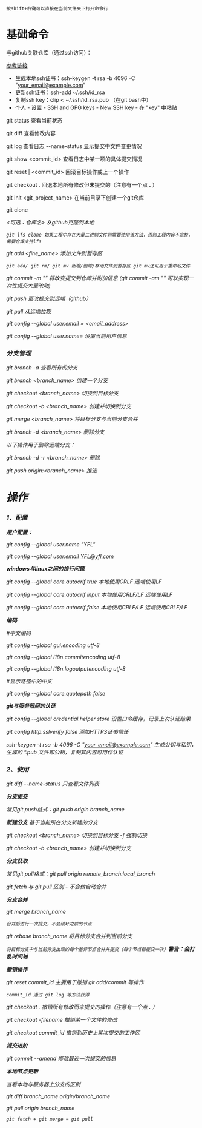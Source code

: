 `按shift+右键可以直接在当前文件夹下打开命令行`

# 基础命令

与github关联仓库（通过ssh访问）：

[参考链接](https://help.github.com/en/github/authenticating-to-github/adding-a-new-ssh-key-to-your-github-account)

- 生成本地ssh证书：ssh-keygen -t rsa -b 4096 -C "your_email@example.com"
- 更新ssh证书：ssh-add ~/.ssh/id_rsa
- 复制ssh key：clip < ~/.ssh/id_rsa.pub （在git bash中）
- 个人 - 设置 - SSH and GPG keys - New SSH key - 在 "key" 中粘贴



git status 查看当前状态

git diff 查看修改内容

git log 查看日志 --name-status 显示提交中文件变更情况

git show <commit_id> 查看日志中某一项的具体提交情况

git reset <void> | <commit_id> 回滚目标操作或上一个操作

git checkout . 回退本地所有修改但未提交的（注意有一个点 **.** ）



git init <git_project_name> 在当前目录下创建一个git仓库

git clone <address> <可选：仓库名> 从github克隆到本地

`git lfs clone 如果工程中存在大量二进制文件则需要使用该方法，否则工程内容不完整，需要仓库支持lfs`

git add <fine_name> 添加文件到暂存区

`git add/ git rm/ git mv 新增/删除/移动文件到暂存区 git mv还可用于重命名文件`

git commit -m "<MSG>" 将改变提交到仓库并附加信息 <MSG> (git commit -am "<MS>" 可以实现一次性提交大量改动)

git push 更改提交到远端（github）

git pull 从远端拉取



git config --global user.email = <email_address>

git config --global user.name= <name> 设置当前用户信息

### 分支管理

git branch -a 查看所有的分支

git branch <branch_name> 创建一个分支

git checkout <branch_name> 切换到目标分支

git checkout -b <branch_name> 创建并切换到分支

git merge <branch_name> 将目标分支与当前分支合并



git branch -d <branch_name> 删除分支

以下操作用于删除远端分支：

git branch -d -r <branch_name> 删除

git push origin:<branch_name> 推送

# 操作

### 1、配置

**用户配置：**

git config --global user.name "YFL"

git config --global user.email YFL@yfl.com



**windows与linux之间的换行问题**

git config --global core.autocrlf true 本地使用CRLF 远端使用LF

git config --global core.autocrlf input 本地使用CRLF/LF 远端使用LF

git config --global core.autocrlf false 本地使用CRLF/LF 远端使用CRLF/LF



**编码**

#中文编码

git config --global gui.encoding utf-8

git config --global i18n.commitencoding utf-8

git config --global i18n.logoutputencoding utf-8

#显示路径中的中文

git config --global core.quotepath false



**git与服务器间的认证**

git config --global credential.helper store 设置口令缓存，记录上次认证结果

git config http.sslverify false 添加HTTPS证书信任

ssh-keygen -t rsa -b 4096 -C "your_email@example.com" 生成公钥与私钥，生成的 *.pub 文件即公钥，复制其内容可用作认证

### 2、使用

git diff --name-status 只查看文件列表



**分支提交**

常见git push格式：git push origin branch_name



**新建分支** 基于当前所在分支新建的分支

git checkout <branch_name> 切换到目标分支 -f 强制切换

git checkout -b <branch_name> 创建并切换到分支



**分支获取**

常见git pull格式：git pull origin remote_branch:local_branch

git fetch 与 git pull 区别 - 不会做自动合并



**分支合并**

git merge branch_name

`合并后进行一次提交，不会破坏之前的节点`

git rebase branch_name 将目标分支合并到当前分支

`将目标分支中与当前分支出现的每个差异节点合并并提交（每个节点都提交一次）`**警告：会打乱时间轴**



**撤销操作**

git reset commit_id 主要用于撤销 git add/commit 等操作

`commit_id 通过 git log 等方法获得`



git checkout . 撤销所有修改而未提交的操作（注意有一个点 **.** ）

git checkout -filename 撤销某一个文件的修改

git checkout commit_id 撤销到历史上某次提交的工作区



**提交进阶**

git commit --amend 修改最近一次提交的信息 



**本地节点更新**

查看本地与服务器上分支的区别

git diff branch_name origin/branch_name

git pull origin branch_name

`git fetch + git merge = git pull`